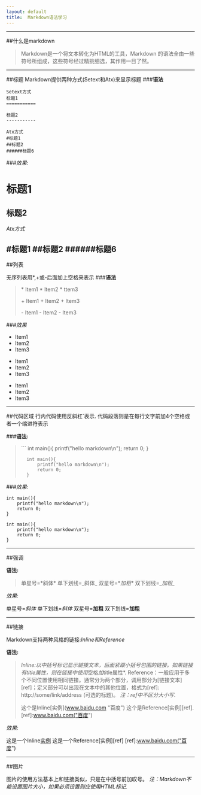 ```yaml
---
layout: default
title:  Markdown语法学习
---
```

--------
##什么是markdown

>Markdown是一个将文本转化为HTML的工具，Markdown 的语法全由一些符号所组成，这些符号经过精挑细选，其作用一目了然。
--------
##标题
Markdown提供两种方式(Setext和Atx)来显示标题
###**语法**
>
    Setext方式
    标题1
    ===========

    标题2
    -----------

    Atx方式
    #标题1
    ##标题2
    ######标题6


###*效果:*

标题1
===========

标题2
-----------

*Atx方式*


#标题1
##标题2
######标题6
-----

##列表

无序列表用*,+或-后面加上空格来表示
###**语法**

>   
>\* Item1
>\* Item2
>\* ttem3
>
>\+ Item1
>\+ Item2
>\+ Item3
>   
>\- Item1
>\- Item2
>\- Item3

###*效果*

* Item1
* Item2
* Item3

+ Item1
+ Item2
+ Item3

- Item1
- Item2
- Item3

---------
##代码区域
行内代码使用反斜杠\`表示.
代码段落则是在每行文字前加4个空格或者一个缩进符表示

###**语法:**

>\```
>int main(){
>   printf("hello markdown\n");
>   return 0;
>}
>```
>   int main(){
>       printf("hello markdown\n");
>       return 0;
>   }

###*效果:*

```
int main(){
    printf("hello markdown\n");
    return 0;
}
```

    int main(){
        printf("hello markdown\n");
        return 0;
    }

-------

##强调

**语法:**
>单星号=\*斜体\*
>单下划线=\_斜体\_
>双星号=\**加粗\**
>双下划线=\__加粗\__

*效果:*

单星号=*斜体*
单下划线=_斜体_
双星号=**加粗**
双下划线=__加粗__

----

##链接

Markdown支持两种风格的链接:*Inline和Reference*

**语法:**
>*Inline:以中括号标记显示链接文本，后面紧跟小括号包围的链接。如果链接有title属性，则在链接中使用*空格*加*title属性*.
>Reference：一般应用于多个不同位置使用相同链接。通常分为两个部分，调用部分为[链接文本][ref]；定义部分可以出现在文本中的其他位置，格式为[ref]: http://some/link/address (可选的标题)。
>*注：ref中不区分大小写*.
>
>这个是Inline\[实例\](www.baidu.com "百度")
>这个是Reference\[实例\]\[ref\].
>\[ref\]:www.baidu.com("百度")

*效果:*

这是一个Inline[实例](www.baidu.com "百度")
这是一个Reference[实例][ref]
[ref]:www.baidu.com("百度")

---

##图片

图片的使用方法基本上和链接类似，只是在中括号前加叹号。
*注：Markdown不能设置图片大小，如果必须设置则应使用HTML标记<img>.*





